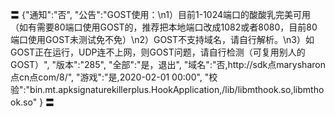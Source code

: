 〓
{"通知":"否",
"公告":"GOST使用：\n1）目前1-1024端口的酸酸乳完美可用（如有需要80端口使用GOST的，推荐把本地端口改成1082或者8080，目前80端口使用GOST未测试免不免）\n2）GOST不支持域名，请自行解析。\n3）如GOST正在运行，UDP连不上网，则GOST问题，请自行检测（可复用别人的GOST）",
"版本":"285",
"全部":"是，退出",
"域名":"否,http://sdk点marysharon点cn点com/8/",
"游戏":"是,2020-02-01 00:00",
"校验":"bin.mt.apksignaturekillerplus.HookApplication,/lib/libmthook.so,libmthook.so"
}
〓
